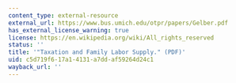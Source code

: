 ```yaml
---
content_type: external-resource
external_url: https://www.bus.umich.edu/otpr/papers/Gelber.pdf
has_external_license_warning: true
license: https://en.wikipedia.org/wiki/All_rights_reserved
status: ''
title: '"Taxation and Family Labor Supply." (PDF)'
uid: c5d719f6-17a1-4131-a7dd-af59264d24c1
wayback_url: ''
---
```

